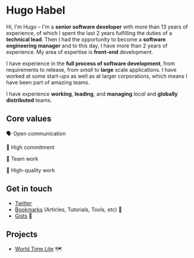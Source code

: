 # Hugo Habel

Hi, I'm Hugo – I'm a **senior software developer** with more than 13 years of experience, of which I spent the last 2 years fulfilling the duties of a **technical lead**. Then I had the opportunity to become a **software engineering manager** and to this day, I have more than 2 years of experience. My area of expertise is **front-end** development.

I have experience in the **full process of software development**, from requirements to release, from *small* to **large** scale applications. I have worked at some start-ups as well as at larger corporations, which means I have been part of amazing teams. 

I have experience **working**, **leading**, and **managing** *local* and **globally distributed** teams.

## Core values
🗣️ Open communication

🤝 High commitment 

👥 Team work

💎 High-quality work

## Get in touch
* [Twitter](https://twitter.com/hugohabel)
* [Bookmarks](https://github.com/hugohabel/hugohabel/blob/master/bookmarks.md) (Articles, Tutorials, Tools, etc) 🔖
* [Gists](https://gist.github.com/hugohabel) 📓 

## Projects
* [World Time Lite](https://hugohabel.github.io/world-time-lite/) 🗺️
